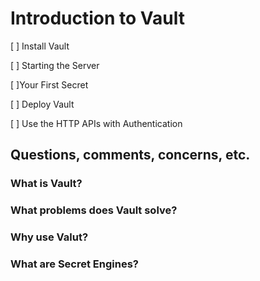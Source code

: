 # Introduction to Vault

[ ] Install Vault

[ ] Starting the Server

[ ]Your First Secret

[ ] Deploy Vault

[ ] Use the HTTP APIs with Authentication


## Questions, comments, concerns, etc.

### What is Vault?

### What problems does Vault solve?


### Why use Valut?

### What are Secret Engines?
